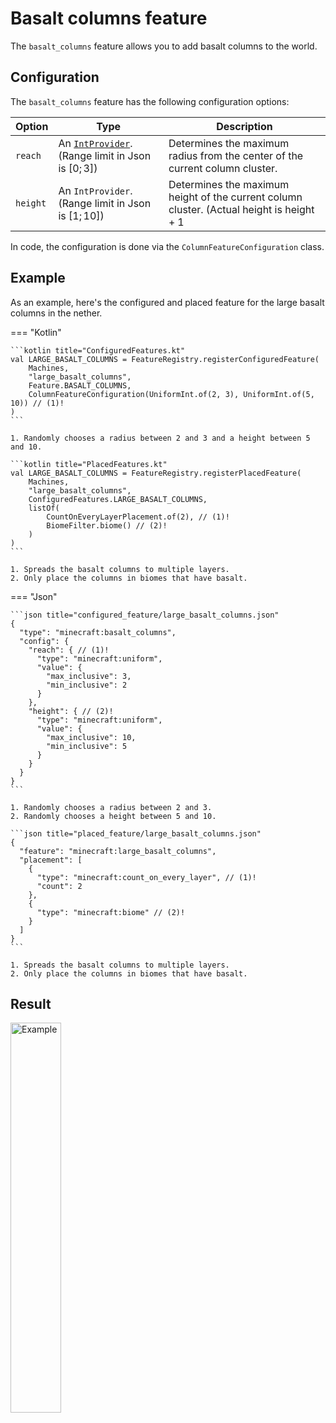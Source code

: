 # Basalt columns feature

The `basalt_columns` feature allows you to add basalt columns to the world.

## Configuration

The `basalt_columns` feature has the following configuration options:

| Option   | Type                                                                                     | Description                                                                                        |
|----------|------------------------------------------------------------------------------------------|----------------------------------------------------------------------------------------------------|
| `reach`  | An [`IntProvider`](../placed-feature.md#int-providers). (Range limit in Json is $[0;3]$) | Determines the maximum radius from the center of the current column cluster.                       |
| `height` | An `IntProvider`. (Range limit in Json is $[1;10]$)                                      | Determines the maximum height of the current column cluster. (Actual height is $\text{height} + 1$ |

In code, the configuration is done via the `ColumnFeatureConfiguration` class.

## Example

As an example, here's the configured and placed feature for the large basalt columns in the nether.

=== "Kotlin"

    ```kotlin title="ConfiguredFeatures.kt"
    val LARGE_BASALT_COLUMNS = FeatureRegistry.registerConfiguredFeature(
        Machines,
        "large_basalt_columns",
        Feature.BASALT_COLUMNS,
        ColumnFeatureConfiguration(UniformInt.of(2, 3), UniformInt.of(5, 10)) // (1)!
    )
    ```

    1. Randomly chooses a radius between 2 and 3 and a height between 5 and 10.

    ```kotlin title="PlacedFeatures.kt"
    val LARGE_BASALT_COLUMNS = FeatureRegistry.registerPlacedFeature(
        Machines,
        "large_basalt_columns",
        ConfiguredFeatures.LARGE_BASALT_COLUMNS,
        listOf(
            CountOnEveryLayerPlacement.of(2), // (1)!
            BiomeFilter.biome() // (2)!
        )
    )
    ```

    1. Spreads the basalt columns to multiple layers.
    2. Only place the columns in biomes that have basalt.

=== "Json"

    ```json title="configured_feature/large_basalt_columns.json"
    {
      "type": "minecraft:basalt_columns",
      "config": {
        "reach": { // (1)!
          "type": "minecraft:uniform",
          "value": {
            "max_inclusive": 3,
            "min_inclusive": 2
          }
        },
        "height": { // (2)!
          "type": "minecraft:uniform",
          "value": {
            "max_inclusive": 10,
            "min_inclusive": 5
          }
        }
      }
    }
    ```

    1. Randomly chooses a radius between 2 and 3.
    2. Randomly chooses a height between 5 and 10.

    ```json title="placed_feature/large_basalt_columns.json"
    {
      "feature": "minecraft:large_basalt_columns",
      "placement": [
        {
          "type": "minecraft:count_on_every_layer", // (1)!
          "count": 2
        },
        {
          "type": "minecraft:biome" // (2)!
        }
      ]
    }
    ```

    1. Spreads the basalt columns to multiple layers.
    2. Only place the columns in biomes that have basalt.

## Result

<p class="text-center">
  <img src="https://i.imgur.com/29HVOlq.gif" width="40%" alt="Example"/>
</p>